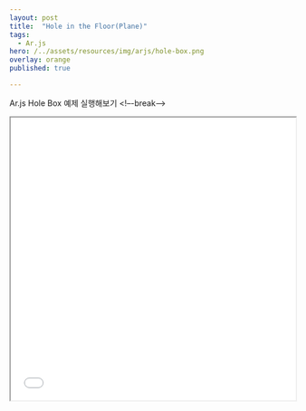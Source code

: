 ```yaml
---
layout: post
title:  "Hole in the Floor(Plane)"
tags:
  - Ar.js
hero: /../assets/resources/img/arjs/hole-box.png
overlay: orange
published: true

---
```

Ar.js Hole Box 예제 실행해보기
<!–-break-–>
                                                                         
<iframe width="100%" height="500px;" src="/../assets/resources/html/arjs/holePlane.html"></iframe>
